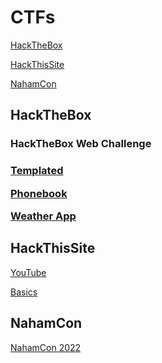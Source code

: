 # CTFs

<a href="#htb">HackTheBox</a>

<a href="#hts">HackThisSite</a>

<a href="#nc">NahamCon</a>



<h2 id="htb">HackTheBox</h2>

<h3>HackTheBox Web Challenge<h3>

<a href="https://medium.com/@adithyakrishnav001/templated-hackthebox-web-challenge-my-perspective-54823e2d39b2">Templated</a>

<a href="https://medium.com/@adithyakrishnav001/phonebook-hackthebox-web-challenge-my-perspective-e6621e9df112">Phonebook</a>

<a href="">Weather App</a>

  
  
  
<h2 id="hts">HackThisSite</h2>
  
<a href="https://www.youtube.com/playlist?list=PL2K366VwU2XE8v6uCyljhywoMKKJFj5Og">YouTube</a>

<a href="https://medium.com/@adithyakrishnav001/hackthissite-basics-full-b32aa0a99424">Basics</a>

  
  
  
<h2 id="nc">NahamCon </h2>
<a href="https://medium.com/@adithyakrishnav001/nahamcon-eu-ctf-2022-f030c364ec0f">NahamCon 2022</a>
